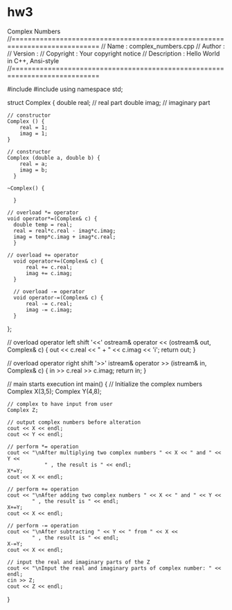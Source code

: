 # hw3
Complex Numbers
//============================================================================
// Name        : complex_numbers.cpp
// Author      : 
// Version     :
// Copyright   : Your copyright notice
// Description : Hello World in C++, Ansi-style
//============================================================================

#include <iostream>
#include <string>
using namespace std;

struct Complex {
    double real; // real part
    double imag; // imaginary part

    // constructor
    Complex () {
        real = 1;
        imag = 1;
    }

    // constructor
    Complex (double a, double b) {
    	real = a;
    	imag = b;
	  }

    ~Complex() {

	  }

    // overload *= operator
    void operator*=(Complex& c) {
      double temp = real;
      real = real*c.real - imag*c.imag;
      imag = temp*c.imag + imag*c.real;
	  }

    // overload += operator
	  void operator+=(Complex& c) {
		  real += c.real;
		  imag += c.imag;
	  }

	  // overload -= operator
	  void operator-=(Complex& c) {
		  real -= c.real;
		  imag -= c.imag;
	  }
};


// overload operator left shift '<<'
ostream& operator << (ostream& out, Complex& c) {
	out << c.real << " + " << c.imag << 'i';
	return out;
}

// overload operator right shift '>>'
istream& operator >> (istream& in, Complex& c) {
	in >> c.real >> c.imag;
	return in;
}

 // main starts execution
int main()
{
	// Initialize the complex numbers
	Complex X(3,5);
	Complex Y(4,8);

	// complex to have input from user
	Complex Z;

	// output complex numbers before alteration
	cout << X << endl;
	cout << Y << endl;

	// perform *= operation
	cout << "\nAfter multiplying two complex numbers " << X << " and " << Y <<
				" , the result is " << endl;
	X*=Y;
	cout << X << endl;

	// perform += operation
	cout << "\nAfter adding two complex numbers " << X << " and " << Y <<
			" , the result is " << endl;
	X+=Y;
	cout << X << endl;

	// perform -= operation
	cout << "\nAfter subtracting " << Y << " from " << X <<
			" , the result is " << endl;
	X-=Y;
	cout << X << endl;

	// input the real and imaginary parts of the Z
	cout << "\nInput the real and imaginary parts of complex number: " << endl;
	cin >> Z;
	cout << Z << endl;
}
